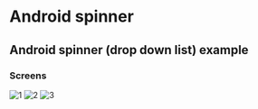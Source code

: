 # Android spinner

## Android spinner (drop down list) example

### Screens

![1](https://user-images.githubusercontent.com/10918083/33540434-169e2e14-d8f1-11e7-8f1e-c54b274876f3.png) ![2](https://user-images.githubusercontent.com/10918083/33540446-21123908-d8f1-11e7-9e51-d6ee29fbe186.png) ![3](https://user-images.githubusercontent.com/10918083/33540448-2981156e-d8f1-11e7-878b-0aa132b336bd.png)
